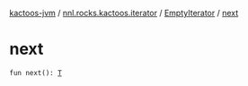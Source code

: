 [kactoos-jvm](../../index.md) / [nnl.rocks.kactoos.iterator](../index.md) / [EmptyIterator](index.md) / [next](./next.md)

# next

`fun next(): `[`T`](index.md#T)